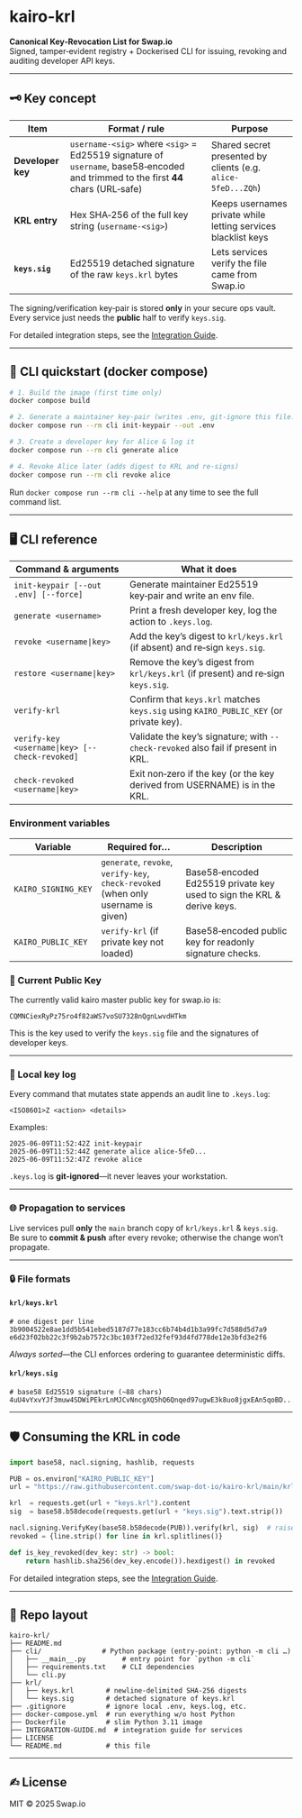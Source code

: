 # kairo-krl

**Canonical Key‑Revocation List for Swap.io**  
Signed, tamper‑evident registry + Dockerised CLI for issuing, revoking and auditing developer API keys.

---

## 🗝️ Key concept

| Item              | Format / rule                                                                                                                     | Purpose                                                             |
| ----------------- | --------------------------------------------------------------------------------------------------------------------------------- | ------------------------------------------------------------------- |
| **Developer key** | `username-<sig>` where `<sig>` = Ed25519 signature of `username`, base58‑encoded and trimmed to the first **44** chars (URL‑safe)  | Shared secret presented by clients (e.g. `alice-5feD...ZQh`)        |
| **KRL entry**     | Hex SHA‑256 of the full key string (`username-<sig>`)                                                                              | Keeps usernames private while letting services blacklist keys       |
| **`keys.sig`**    | Ed25519 detached signature of the raw `keys.krl` bytes                                                                             | Lets services verify the file came from Swap.io                     |

The signing/verification key‑pair is stored **only** in your secure ops vault.  
Every service just needs the **public** half to verify `keys.sig`.

For detailed integration steps, see the [Integration Guide](INTEGRATION-GUIDE.md).

---


## 🔧 CLI quickstart (docker compose)

```bash
# 1. Build the image (first time only)
docker compose build

# 2. Generate a maintainer key‑pair (writes .env, git‑ignore this file!)
docker compose run --rm cli init-keypair --out .env

# 3. Create a developer key for Alice & log it
docker compose run --rm cli generate alice

# 4. Revoke Alice later (adds digest to KRL and re‑signs)
docker compose run --rm cli revoke alice
```

Run `docker compose run --rm cli --help` at any time to see the full command list.

---

## 🖥️ CLI reference

| Command & arguments                           | What it does |
| --------------------------------------------- | ------------ |
| `init-keypair [--out .env] [--force]`         | Generate maintainer Ed25519 key‑pair and write an env file. |
| `generate <username>`                         | Print a fresh developer key, log the action to `.keys.log`. |
| `revoke <username\|key>`                      | Add the key’s digest to `krl/keys.krl` (if absent) and re‑sign `keys.sig`. |
| `restore <username\|key>`                      | Remove the key’s digest from `krl/keys.krl` (if present) and re‑sign `keys.sig`. |
| `verify-krl`                                  | Confirm that `keys.krl` matches `keys.sig` using `KAIRO_PUBLIC_KEY` (or private key). |
| `verify-key <username\|key> [--check-revoked]`| Validate the key’s signature; with `--check-revoked` also fail if present in KRL. |
| `check-revoked <username\|key>`               | Exit non‑zero if the key (or the key derived from USERNAME) is in the KRL. |

### Environment variables

| Variable            | Required for…                        | Description |
| ------------------- | ------------------------------------ | ----------- |
| `KAIRO_SIGNING_KEY` | `generate`, `revoke`, `verify-key`, `check-revoked` (when only username is given) | Base58‑encoded Ed25519 private key used to sign the KRL & derive keys. |
| `KAIRO_PUBLIC_KEY` | `verify-krl` (if private key not loaded) | Base58‑encoded public key for readonly signature checks. |


### 🔑 Current Public Key

The currently valid kairo master public key for swap.io is:

```
CQMNCiexRyPz75ro4f82aWS7voSU7328nQgnLwvdHTkm
```

This is the key used to verify the `keys.sig` file and the signatures of developer keys.

---

### 📜 Local key log

Every command that mutates state appends an audit line to `.keys.log`:

```text
<ISO8601>Z <action> <details>
```

Examples:

```text
2025-06-09T11:52:42Z init-keypair
2025-06-09T11:52:44Z generate alice alice-5feD...
2025-06-09T11:52:47Z revoke alice
```

`.keys.log` is **git‑ignored**—it never leaves your workstation.

---

### 🌐 Propagation to services

Live services pull **only** the `main` branch copy of `krl/keys.krl` & `keys.sig`.  
Be sure to **commit & push** after every revoke; otherwise the change won’t propagate.

---

### 🔒 File formats

#### `krl/keys.krl`

```text
# one digest per line
3b9004522e8ae1dd5b541ebed5187d77e183cc6b74b4d1b3a99fc7d588d5d7a9
e6d23f02bb22c3f9b2ab7572c3bc103f72ed32fef93d4fd778de12e3bfd3e2f6
```

*Always sorted*—the CLI enforces ordering to guarantee deterministic diffs.

#### `krl/keys.sig`

```text
# base58 Ed25519 signature (~88 chars)
4uU4vYxvYJf3muw4SDWiPEkrLnMJCvNncgXQ5hQ6Qnqed97ugwE3k8uo8jgxEAn5qoBD...
```

---

## 🛡️ Consuming the KRL in code

```python
import base58, nacl.signing, hashlib, requests

PUB = os.environ["KAIRO_PUBLIC_KEY"]
url = "https://raw.githubusercontent.com/swap-dot-io/kairo-krl/main/krl/"

krl  = requests.get(url + "keys.krl").content
sig  = base58.b58decode(requests.get(url + "keys.sig").text.strip())

nacl.signing.VerifyKey(base58.b58decode(PUB)).verify(krl, sig)  # raises if tampered
revoked = {line.strip() for line in krl.splitlines()}

def is_key_revoked(dev_key: str) -> bool:
    return hashlib.sha256(dev_key.encode()).hexdigest() in revoked
```

For detailed integration steps, see the [Integration Guide](INTEGRATION-GUIDE.md).

---


## 📂 Repo layout

```text
kairo-krl/
├── README.md
├── cli/               # Python package (entry‑point: python -m cli …)
│   ├── __main__.py         # entry point for `python -m cli`
│   ├── requirements.txt    # CLI dependencies
│   └── cli.py
├── krl/
│   ├── keys.krl        # newline‑delimited SHA‑256 digests
│   └── keys.sig        # detached signature of keys.krl
├── .gitignore          # ignore local .env, keys.log, etc.
├── docker-compose.yml  # run everything w/o host Python
├── Dockerfile          # slim Python 3.11 image
├── INTEGRATION-GUIDE.md  # integration guide for services
├── LICENSE
└── README.md           # this file
```

---

## ✍︎ License

MIT © 2025 Swap.io
